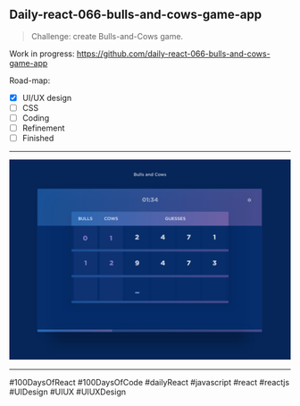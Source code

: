## Daily-react-066-bulls-and-cows-game-app

> Challenge: create Bulls-and-Cows game.

Work in progress: https://github.com/daily-react-066-bulls-and-cows-game-app


Road-map:

- [x] UI/UX design
- [ ] CSS
- [ ] Coding
- [ ] Refinement
- [ ] Finished

---

![Alt text](src/images/daily-react-066-bulls-and-cows-game-app.png?raw=true "App UI")

---

#100DaysOfReact #100DaysOfCode #dailyReact #javascript #react #reactjs #UIDesign #UIUX #UIUXDesign

